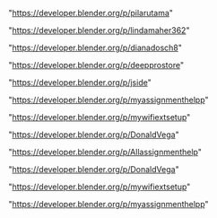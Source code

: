 "https://developer.blender.org/p/pilarutama"

"https://developer.blender.org/p/lindamaher362"

"https://developer.blender.org/p/dianadosch8"

"https://developer.blender.org/p/deepprostore"

"https://developer.blender.org/p/jside"

"https://developer.blender.org/p/myassignmenthelpp"

"https://developer.blender.org/p/mywifiextsetup"

"https://developer.blender.org/p/DonaldVega"

 
"https://developer.blender.org/p/Allassignmenthelp"


"https://developer.blender.org/p/DonaldVega"


"https://developer.blender.org/p/mywifiextsetup"


"https://developer.blender.org/p/myassignmenthelpp"


 
